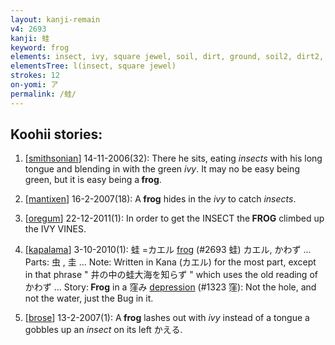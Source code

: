 ```yaml
---
layout: kanji-remain
v4: 2693
kanji: 蛙
keyword: frog
elements: insect, ivy, square jewel, soil, dirt, ground, soil2, dirt2, ground2
elementsTree: l(insect, square jewel)
strokes: 12
on-yomi: ア
permalink: /蛙/
---
```


## Koohii stories: 

1) [<a href="http://kanji.koohii.com/profile/smithsonian">smithsonian</a>] 14-11-2006(32): There he sits, eating <em>insects</em> with his long tongue and blending in with the green <em>ivy</em>. It may no be easy being green, but it is easy being a<strong> frog</strong>.

2) [<a href="http://kanji.koohii.com/profile/mantixen">mantixen</a>] 16-2-2007(18): A<strong> frog</strong> hides in the <em>ivy</em> to catch <em>insects</em>.

3) [<a href="http://kanji.koohii.com/profile/oregum">oregum</a>] 22-12-2011(1): In order to get the INSECT the<strong> FROG</strong> climbed up the IVY VINES.

4) [<a href="http://kanji.koohii.com/profile/kapalama">kapalama</a>] 3-10-2010(1): 蛙 =カエル <a href="../v4/2693.html">frog</a> (#2693 蛙) カエル, かわず ... Parts: 虫 , 圭 ... Note: Written in Kana (カエル) for the most part, except in that phrase &quot; 井の中の蛙大海を知らず &quot; which uses the old reading of かわず ... Story:<strong> Frog</strong> in a 窪み <a href="../v4/1323.html">depression</a> (#1323 窪): Not the hole, and not the water, just the Bug in it.

5) [<a href="http://kanji.koohii.com/profile/brose">brose</a>] 13-2-2007(1): A<strong> frog</strong> lashes out with <em>ivy</em> instead of a tongue a gobbles up an <em>insect</em> on its left かえる.


